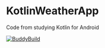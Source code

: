# KotlinWeatherApp
Code from studying Kotlin for Android

[![BuddyBuild](https://dashboard.buddybuild.com/api/statusImage?appID=57d787d9c075ba010024b6a3&branch=master&build=latest)](https://dashboard.buddybuild.com/apps/57d787d9c075ba010024b6a3/build/latest)
